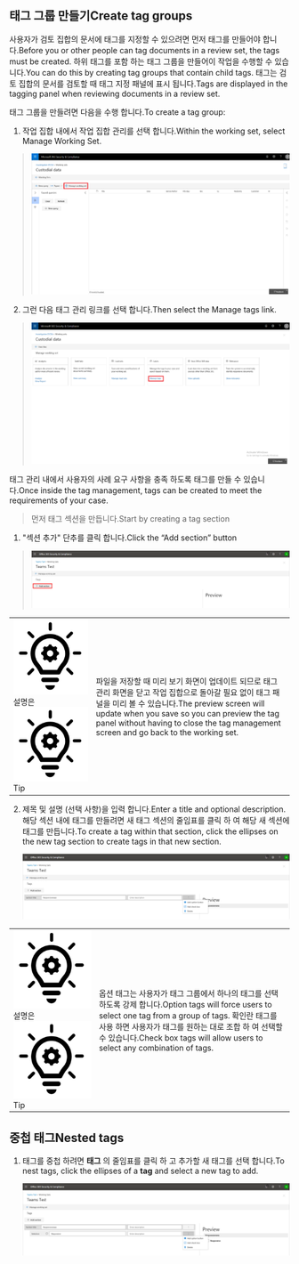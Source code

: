 ## <a name="create-tag-groups"></a><span data-ttu-id="a0b1e-101">태그 그룹 만들기</span><span class="sxs-lookup"><span data-stu-id="a0b1e-101">Create tag groups</span></span>

<span data-ttu-id="a0b1e-102">사용자가 검토 집합의 문서에 태그를 지정할 수 있으려면 먼저 태그를 만들어야 합니다.</span><span class="sxs-lookup"><span data-stu-id="a0b1e-102">Before you or other people can tag documents in a review set, the tags must be created.</span></span> <span data-ttu-id="a0b1e-103">하위 태그를 포함 하는 태그 그룹을 만들어이 작업을 수행할 수 있습니다.</span><span class="sxs-lookup"><span data-stu-id="a0b1e-103">You can do this by creating tag groups that contain child tags.</span></span> <span data-ttu-id="a0b1e-104">태그는 검토 집합의 문서를 검토할 때 태그 지정 패널에 표시 됩니다.</span><span class="sxs-lookup"><span data-stu-id="a0b1e-104">Tags are displayed in the tagging panel when reviewing documents in a review set.</span></span>

<span data-ttu-id="a0b1e-105">태그 그룹을 만들려면 다음을 수행 합니다.</span><span class="sxs-lookup"><span data-stu-id="a0b1e-105">To create a tag group:</span></span>

1.  <span data-ttu-id="a0b1e-106">작업 집합 내에서 작업 집합 관리를 선택 합니다.</span><span class="sxs-lookup"><span data-stu-id="a0b1e-106">Within the working set, select Manage Working Set.</span></span>

> ![](../media/ED_managews.png)

2.  <span data-ttu-id="a0b1e-107">그런 다음 태그 관리 링크를 선택 합니다.</span><span class="sxs-lookup"><span data-stu-id="a0b1e-107">Then select the Manage tags link.</span></span>

> ![](../media/ED_managetags.png)

<span data-ttu-id="a0b1e-108">태그 관리 내에서 사용자의 사례 요구 사항을 충족 하도록 태그를 만들 수 있습니다.</span><span class="sxs-lookup"><span data-stu-id="a0b1e-108">Once inside the tag management, tags can be created to meet the requirements of your case.</span></span>

> <span data-ttu-id="a0b1e-109">먼저 태그 섹션을 만듭니다.</span><span class="sxs-lookup"><span data-stu-id="a0b1e-109">Start by creating a tag section</span></span>

1.  <span data-ttu-id="a0b1e-110">"섹션 추가" 단추를 클릭 합니다.</span><span class="sxs-lookup"><span data-stu-id="a0b1e-110">Click the “Add section” button</span></span>

> ![자동으로 생성 되는 스크린샷 설명을 포함 하는 그림](../media/ED_addtagsection.png)

|                                                                                                                             |                                                                                                                                                                 |
| --------------------------------------------------------------------------------------------------------------------------- | --------------------------------------------------------------------------------------------------------------------------------------------------------------- |
| <span data-ttu-id="a0b1e-112">![](../media/ED_tipicon.png)설명은</span><span class="sxs-lookup"><span data-stu-id="a0b1e-112">![](../media/ED_tipicon.png)Tip</span></span> | <span data-ttu-id="a0b1e-113">파일을 저장할 때 미리 보기 화면이 업데이트 되므로 태그 관리 화면을 닫고 작업 집합으로 돌아갈 필요 없이 태그 패널을 미리 볼 수 있습니다.</span><span class="sxs-lookup"><span data-stu-id="a0b1e-113">The preview screen will update when you save so you can preview the tag panel without having to close the tag management screen and go back to the working set.</span></span> |

2.  <span data-ttu-id="a0b1e-114">제목 및 설명 (선택 사항)을 입력 합니다.</span><span class="sxs-lookup"><span data-stu-id="a0b1e-114">Enter a title and optional description.</span></span> <span data-ttu-id="a0b1e-115">해당 섹션 내에 태그를 만들려면 새 태그 섹션의 줄임표를 클릭 하 여 해당 새 섹션에 태그를 만듭니다.</span><span class="sxs-lookup"><span data-stu-id="a0b1e-115">To create a tag within that section, click the ellipses on the new tag section to create tags in that new section.</span></span>
    
    ![자동으로 생성 되는 휴대폰 설명 스크린샷](../media/ED_createtag.png)

|                                                                                                                             |                                                                                                                                         |
| --------------------------------------------------------------------------------------------------------------------------- | --------------------------------------------------------------------------------------------------------------------------------------- |
| <span data-ttu-id="a0b1e-117">![](../media/ED_tipicon.png)설명은</span><span class="sxs-lookup"><span data-stu-id="a0b1e-117">![](../media/ED_tipicon.png)Tip</span></span> | <span data-ttu-id="a0b1e-118">옵션 태그는 사용자가 태그 그룹에서 하나의 태그를 선택 하도록 강제 합니다.</span><span class="sxs-lookup"><span data-stu-id="a0b1e-118">Option tags will force users to select one tag from a group of tags.</span></span> <span data-ttu-id="a0b1e-119">확인란 태그를 사용 하면 사용자가 태그를 원하는 대로 조합 하 여 선택할 수 있습니다.</span><span class="sxs-lookup"><span data-stu-id="a0b1e-119">Check box tags will allow users to select any combination of tags.</span></span> |

## <a name="nested-tags"></a><span data-ttu-id="a0b1e-120">중첩 태그</span><span class="sxs-lookup"><span data-stu-id="a0b1e-120">Nested tags</span></span>

1.  <span data-ttu-id="a0b1e-121">태그를 중첩 하려면 **태그** 의 줄임표를 클릭 하 고 추가할 새 태그를 선택 합니다.</span><span class="sxs-lookup"><span data-stu-id="a0b1e-121">To nest tags, click the ellipses of a **tag** and select a new tag to add.</span></span>
    
    ![](../media/ED_tagnesting.png)

